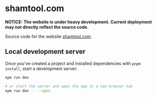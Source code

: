 # shamtool.com

**NOTICE: The website is under heavy development. Current deployment may not directly reflect the source code.**

Source code for the website [shamtool.com](https://shamtool.com).

## Local development server

Once you've created a project and installed dependencies with `pnpm install`, start a development server:

```bash
npm run dev

# or start the server and open the app in a new browser tab
npm run dev -- --open
```
